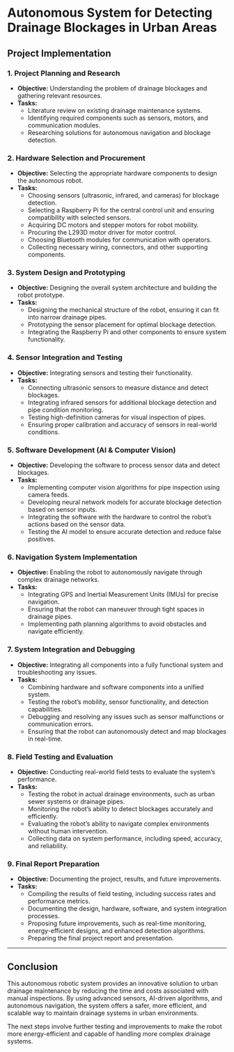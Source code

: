 # Autonomous System for Detecting Drainage Blockages in Urban Areas

## Project Implementation

### 1. **Project Planning and Research**
   - **Objective:** Understanding the problem of drainage blockages and gathering relevant resources.
   - **Tasks:**
     - Literature review on existing drainage maintenance systems.
     - Identifying required components such as sensors, motors, and communication modules.
     - Researching solutions for autonomous navigation and blockage detection.

### 2. **Hardware Selection and Procurement**
   - **Objective:** Selecting the appropriate hardware components to design the autonomous robot.
   - **Tasks:**
     - Choosing sensors (ultrasonic, infrared, and cameras) for blockage detection.
     - Selecting a Raspberry Pi for the central control unit and ensuring compatibility with selected sensors.
     - Acquiring DC motors and stepper motors for robot mobility.
     - Procuring the L293D motor driver for motor control.
     - Choosing Bluetooth modules for communication with operators.
     - Collecting necessary wiring, connectors, and other supporting components.

### 3. **System Design and Prototyping**
   - **Objective:** Designing the overall system architecture and building the robot prototype.
   - **Tasks:**
     - Designing the mechanical structure of the robot, ensuring it can fit into narrow drainage pipes.
     - Prototyping the sensor placement for optimal blockage detection.
     - Integrating the Raspberry Pi and other components to ensure system functionality.

### 4. **Sensor Integration and Testing**
   - **Objective:** Integrating sensors and testing their functionality.
   - **Tasks:**
     - Connecting ultrasonic sensors to measure distance and detect blockages.
     - Integrating infrared sensors for additional blockage detection and pipe condition monitoring.
     - Testing high-definition cameras for visual inspection of pipes.
     - Ensuring proper calibration and accuracy of sensors in real-world conditions.

### 5. **Software Development (AI & Computer Vision)**
   - **Objective:** Developing the software to process sensor data and detect blockages.
   - **Tasks:**
     - Implementing computer vision algorithms for pipe inspection using camera feeds.
     - Developing neural network models for accurate blockage detection based on sensor inputs.
     - Integrating the software with the hardware to control the robot’s actions based on the sensor data.
     - Testing the AI model to ensure accurate detection and reduce false positives.

### 6. **Navigation System Implementation**
   - **Objective:** Enabling the robot to autonomously navigate through complex drainage networks.
   - **Tasks:**
     - Integrating GPS and Inertial Measurement Units (IMUs) for precise navigation.
     - Ensuring that the robot can maneuver through tight spaces in drainage pipes.
     - Implementing path planning algorithms to avoid obstacles and navigate efficiently.

### 7. **System Integration and Debugging**
   - **Objective:** Integrating all components into a fully functional system and troubleshooting any issues.
   - **Tasks:**
     - Combining hardware and software components into a unified system.
     - Testing the robot’s mobility, sensor functionality, and detection capabilities.
     - Debugging and resolving any issues such as sensor malfunctions or communication errors.
     - Ensuring that the robot can autonomously detect and map blockages in real-time.

### 8. **Field Testing and Evaluation**
   - **Objective:** Conducting real-world field tests to evaluate the system’s performance.
   - **Tasks:**
     - Testing the robot in actual drainage environments, such as urban sewer systems or drainage pipes.
     - Monitoring the robot’s ability to detect blockages accurately and efficiently.
     - Evaluating the robot’s ability to navigate complex environments without human intervention.
     - Collecting data on system performance, including speed, accuracy, and reliability.

### 9. **Final Report Preparation**
   - **Objective:** Documenting the project, results, and future improvements.
   - **Tasks:**
     - Compiling the results of field testing, including success rates and performance metrics.
     - Documenting the design, hardware, software, and system integration processes.
     - Proposing future improvements, such as real-time monitoring, energy-efficient designs, and enhanced detection algorithms.
     - Preparing the final project report and presentation.

---

## Conclusion
This autonomous robotic system provides an innovative solution to urban drainage maintenance by reducing the time and costs associated with manual inspections. By using advanced sensors, AI-driven algorithms, and autonomous navigation, the system offers a safer, more efficient, and scalable way to maintain drainage systems in urban environments.

The next steps involve further testing and improvements to make the robot more energy-efficient and capable of handling more complex drainage systems.
